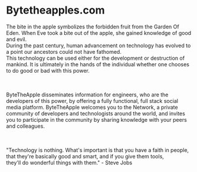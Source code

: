 # Bytetheapples.com

The bite in the apple symbolizes the forbidden fruit from the Garden Of Eden. When Eve took a bite out of the apple, she gained knowledge of good and evil. 
<br />During the past century, human advancement on technology has evolved to a point our ancestors could not have fathomed. 
<br />This technology can be used either for the development or destruction of mankind. It is ultimately in the hands of the individual whether one chooses to do good or bad with this power.

<br /><br />
ByteTheApple disseminates information for engineers, who are the developers of this power, by offering a fully functional, full stack social media platform. ByteTheApple welcomes you to the Network, a private community of developers and technologists around the world, and invites you to participate in the community by sharing knowledge with your peers and colleagues.

<br /><br />
"Technology is nothing. What's important is that you have a faith in people,<br />
that they're basically good and smart, and if you give them tools,<br />
they'll do wonderful things with them." - Steve Jobs<br />
